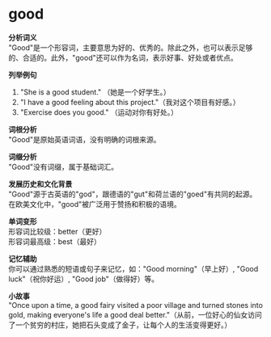 # good

**分析词义**  
"Good"是一个形容词，主要意思为好的、优秀的。除此之外，也可以表示足够的、合适的。此外，"good"还可以作为名词，表示好事、好处或者优点。

  

**列举例句**

  

1.  "She is a good student." （她是一个好学生。）
2.  "I have a good feeling about this project."（我对这个项目有好感。）
3.  "Exercise does you good." （运动对你有好处。）

  

**词根分析**  
"Good"是原始英语词语，没有明确的词根来源。

  

**词缀分析**  
"Good"没有词缀，属于基础词汇。

  

**发展历史和文化背景**  
"Good"源于古英语的"god"，跟德语的"gut"和荷兰语的"goed"有共同的起源。在欧美文化中，"good"被广泛用于赞扬和积极的语境。

  

**单词变形**  
形容词比较级：better（更好）  
形容词最高级：best（最好）

  

**记忆辅助**  
你可以通过熟悉的短语或句子来记忆，如："Good morning"（早上好）, "Good luck"（祝你好运）, "Good job"（做得好）等。

  

**小故事**  
"Once upon a time, a good fairy visited a poor village and turned stones into gold, making everyone's life a good deal better."（从前，一位好心的仙女访问了一个贫穷的村庄，她把石头变成了金子，让每个人的生活变得更好。）
